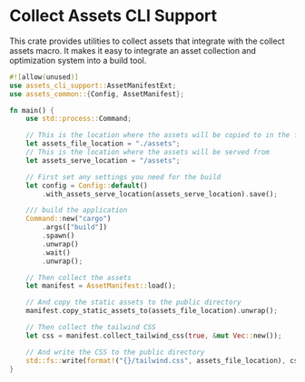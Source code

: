 # Collect Assets CLI Support

This crate provides utilities to collect assets that integrate with the collect assets macro. It makes it easy to integrate an asset collection and optimization system into a build tool.

```rust
#![allow(unused)]
use assets_cli_support::AssetManifestExt;
use assets_common::{Config, AssetManifest};

fn main() {
    use std::process::Command;

    // This is the location where the assets will be copied to in the filesystem
    let assets_file_location = "./assets";
    // This is the location where the assets will be served from
    let assets_serve_location = "/assets";

    // First set any settings you need for the build
    let config = Config::default()
        .with_assets_serve_location(assets_serve_location).save();

    /// build the application
    Command::new("cargo")
        .args(["build"])
        .spawn()
        .unwrap()
        .wait()
        .unwrap();

    // Then collect the assets
    let manifest = AssetManifest::load();

    // And copy the static assets to the public directory
    manifest.copy_static_assets_to(assets_file_location).unwrap();

    // Then collect the tailwind CSS
    let css = manifest.collect_tailwind_css(true, &mut Vec::new());

    // And write the CSS to the public directory
    std::fs::write(format!("{}/tailwind.css", assets_file_location), css).unwrap();
}
```
